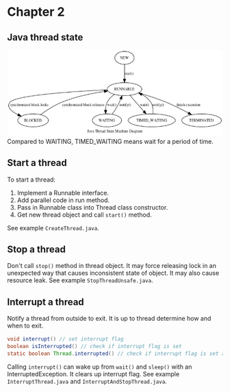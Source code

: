 # Chapter 2


## Java thread state
![Thread State Machine](thread_state_machine.png)
Compared to WAITING, TIMED_WAITING means wait for a period of time.


## Start a thread
To start a thread:
1. Implement a Runnable interface.
1. Add parallel code in run method.
1. Pass in Runnable class into Thread class constructor.
1. Get new thread object and call `start()` method.

See example `CreateThread.java`.



## Stop a thread
Don't call `stop()` method in thread object. It may force releasing lock in an unexpected way that causes inconsistent state of object. It may also cause resource leak. See example `StopThreadUnsafe.java`.


## Interrupt a thread
Notify a thread from outside to exit. It is up to thread determine how and when to exit.
```Java
void interrupt() // set interrupt flag
boolean isInterrupted() // check if interrupt flag is set
static boolean Thread.interrupted() // check if interrupt flag is set and clear interrupt state
```

Calling `interrupt()` can wake up from `wait()` and `sleep()` with an InterruptedException. It clears up interrupt flag. See example `InterruptThread.java` and `InterruptAndStopThread.java`.
